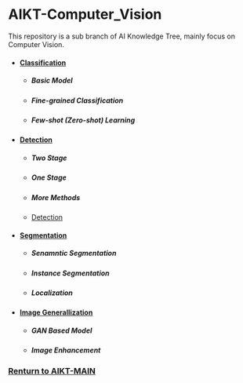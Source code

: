# AIKT-Computer_Vision
This repository is a sub branch of AI Knowledge Tree, mainly focus on Computer Vision.


 - #### [Classification](https://github.com/RenMin1991/AIKT-Computer_Vision/blob/master/Classification.md)
    - ##### Basic Model
    - ##### Fine-grained Classification
    - ##### Few-shot (Zero-shot) Learning

- #### [Detection](https://github.com/RenMin1991/AIKT-Computer_Vision/blob/master/Detection.md)
    - ##### Two Stage
    - ##### One Stage
    - ##### More Methods
    - [Detection](https://github.com/jiangzhengkai/Computer-Vision-Detection)


- #### [Segmentation](https://github.com/RenMin1991/AIKT-Computer_Vision/blob/master/Segmentation.md)
    - ##### Senamntic Segmentation
    - ##### Instance Segmentation
    - ##### Localization

- #### [Image Generallization](https://github.com/RenMin1991/AIKT-Computer_Vision/blob/master/Image%20Generalization.md)
    - ##### GAN Based Model
    - ##### Image Enhancement

### [Renturn to AIKT-MAIN](https://github.com/SFFAI-AIKT/AIKT-MAIN)
